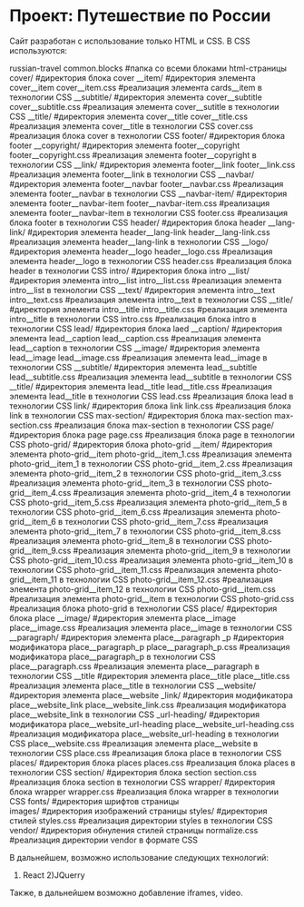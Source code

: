 # Проект: Путешествие по России

Сайт разработан с использование только HTML и CSS.
В CSS используются:

russian-travel
    common.blocks                               #папка со всеми блоками html-страницы
        cover/                                  #директория блока cover
            __item/                             #директория элемента cover__item
                cover__item.css                 #реализация элемента cards__item в технологии CSS
            __subtitle/                         #директория элемента cover__subtitle
                cover__subtitle.css             #реализация элемента cover__sutitle в технологии CSS
            __title/                            #директория элемента cover__title
                cover__title.css                #реализация элемента cover__title в технологии CSS
            cover.css                           #реализация блока cover в технологии CSS
        footer/                                 #директория блока footer
            __copyright/                        #директория элемента footer__copyright
                footer__copyright.css           #реализация элемента footer__copyright в технологии CSS
            __link/                             #директория элемента footer__link
                footer__link.css                #реализация элемента footer__link в технологии CSS
            __navbar/                           #директория элемента footer__navbar
                footer__navbar.css              #реализация элемента footer__navbar в технологии CSS
            __navbar-item/                      #директория элемента footer__navbar-item
                footer__navbar-item.css         #реализация элемента footer__navbar-item в технологии CSS
            footer.css                          #реализация блока footer в технологии CSS
        header/                                 #директория блока header
            __lang-link/                        #директория элемента header__lang-link
                header__lang-link.css           #реализация элемента header__lang-link в технологии CSS
            __logo/                             #директория элемента header__logo
                header__logo.css                #реализация элемента header__logo в технологии CSS
            header.css                          #реализация блока header в технологии CSS
        intro/                                  #директория блока intro
            __list/                             #директория элемента intro__list
                intro__list.css                 #реализация элемента intro__list в технологии CSS
            __text/                             #директория элемента intro__text
                intro__text.css                 #реализация элемента intro__text в технологии CSS
            __title/                            #директория элемента intro__title
                intro__title.css                #реализация элемента intro__title в технологии CSS
            intro.css                           #реализация блока intro в технологии CSS
        lead/                                   #директория блока laed
            __caption/                          #директория элемента lead__caption
                lead__caption.css               #реализация элемента lead__caption в технологии CSS
            __image/                            #директория элемента lead__image
                lead__image.css                 #реализация элемента lead__image в технологии CSS
            __subtitle/                         #директория элемента lead__subtitle
                lead__subtitle.css              #реализация элемента lead__subtitle в технологии CSS
            __title/                            #директория элемента lead__title
                lead__title.css                 #реализация элемента lead__title в технологии CSS
            lead.css                            #реализация блока lead в технологии CSS
        link/                                   #директория блока link
            link.css                            #реализация блока link в технологии CSS
        max-section/                            #директория блока max-section
            max-section.css                     #реализация блока max-section в технологии CSS
        page/                                   #директория блока page
            page.css                            #реализация блока page в технологии CSS
        photo-grid/                             #директория блока photo-grid
            __item/                             #директория элемента photo-grid__item 
                photo-grid__item_1.css          #реализация элемента photo-grid__item_1 в технологии CSS
                photo-grid__item_2.css          #реализация элемента photo-grid__item_2 в технологии CSS
                photo-grid__item_3.css          #реализация элемента photo-grid__item_3 в технологии CSS
                photo-grid__item_4.css          #реализация элемента photo-grid__item_4 в технологии CSS
                photo-grid__item_5.css          #реализация элемента photo-grid__item_5 в технологии CSS
                photo-grid__item_6.css          #реализация элемента photo-grid__item_6 в технологии CSS
                photo-grid__item_7.css          #реализация элемента photo-grid__item_7 в технологии CSS
                photo-grid__item_8.css          #реализация элемента photo-grid__item_8 в технологии CSS
                photo-grid__item_9.css          #реализация элемента photo-grid__item_9 в технологии CSS
                photo-grid__item_10.css         #реализация элемента photo-grid__item_10 в технологии CSS
                photo-grid__item_11.css         #реализация элемента photo-grid__item_11 в технологии CSS
                photo-grid__item_12.css         #реализация элемента photo-grid__item_12 в технологии CSS
                photo-grid__item.css            #реализация элемента photo-grid__item в технологии CSS
            photo-grid.css                      #реализация блока photo-grid в технологии CSS
        place/                                  #директория блока place
            __image/                            #директория элемента place__image
                place__image.css                #реализация элемента place__image в технологии CSS
            __paragraph/                        #директория элемента place__paragraph
                _p                              #директория модификатора place__paragraph_p
                    place__paragraph_p.css      #реализация модификатора place__paragraph_p в технологии CSS
                place__paragraph.css            #реализация элемента place__paragraph в технологии CSS
            __title                             #директория элемента place__title
                place__title.css                #реализация элемента place__title в технологии CSS
            __website/                          #директория элемента place__website
                _link/                          #директория модификатора place__website_link
                    place__website_link.css     #реализация модификатора place__website_link в технологии CSS
                _url-heading/                   #директория модификатора place__website_url-heading
                    place__website_url-heading.css              #реализация модификатора place__website_url-heading в технологии CSS
                place__website.css              #реализация элемента place__website в технологии CSS
            place.css                           #реализация блока place в технологии CSS
        places/                                 #директория блока places
            places.css                          #реализация блока places в технологии CSS
        section/                                #директория блока section
            section.css                         #реализация блока section в технологии CSS
        wrapper/                                #директория блока wrapper
            wrapper.css                         #реализация блока wrapper в технологии CSS
        fonts/                                  #директория шрифтов страницы     
        images/                                 #директория изображений страницы
        styles/                                 #директория стилей
            styles.css                          #реализация директории styles в технологии CSS
        vendor/                                 #директория обнуления стилей страницы
            normalize.css                       #реализация директории vendor в формате CSS

В дальнейшем, возможно использование следующих технологий:
1) React
2)JQuerry

Также, в дальнейшем возможно добавление iframes, video.
        
        